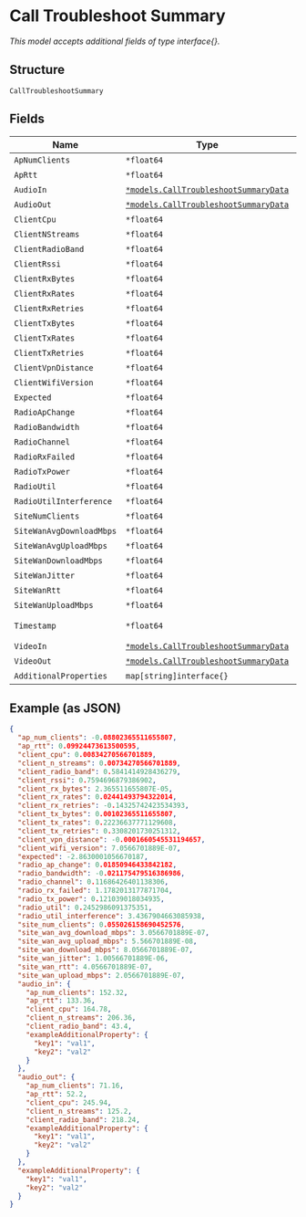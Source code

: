 
# Call Troubleshoot Summary

*This model accepts additional fields of type interface{}.*

## Structure

`CallTroubleshootSummary`

## Fields

| Name | Type | Tags | Description |
|  --- | --- | --- | --- |
| `ApNumClients` | `*float64` | Optional | - |
| `ApRtt` | `*float64` | Optional | - |
| `AudioIn` | [`*models.CallTroubleshootSummaryData`](../../doc/models/call-troubleshoot-summary-data.md) | Optional | - |
| `AudioOut` | [`*models.CallTroubleshootSummaryData`](../../doc/models/call-troubleshoot-summary-data.md) | Optional | - |
| `ClientCpu` | `*float64` | Optional | - |
| `ClientNStreams` | `*float64` | Optional | - |
| `ClientRadioBand` | `*float64` | Optional | - |
| `ClientRssi` | `*float64` | Optional | - |
| `ClientRxBytes` | `*float64` | Optional | - |
| `ClientRxRates` | `*float64` | Optional | - |
| `ClientRxRetries` | `*float64` | Optional | - |
| `ClientTxBytes` | `*float64` | Optional | - |
| `ClientTxRates` | `*float64` | Optional | - |
| `ClientTxRetries` | `*float64` | Optional | - |
| `ClientVpnDistance` | `*float64` | Optional | - |
| `ClientWifiVersion` | `*float64` | Optional | - |
| `Expected` | `*float64` | Optional | - |
| `RadioApChange` | `*float64` | Optional | - |
| `RadioBandwidth` | `*float64` | Optional | - |
| `RadioChannel` | `*float64` | Optional | - |
| `RadioRxFailed` | `*float64` | Optional | - |
| `RadioTxPower` | `*float64` | Optional | - |
| `RadioUtil` | `*float64` | Optional | - |
| `RadioUtilInterference` | `*float64` | Optional | - |
| `SiteNumClients` | `*float64` | Optional | - |
| `SiteWanAvgDownloadMbps` | `*float64` | Optional | - |
| `SiteWanAvgUploadMbps` | `*float64` | Optional | - |
| `SiteWanDownloadMbps` | `*float64` | Optional | - |
| `SiteWanJitter` | `*float64` | Optional | - |
| `SiteWanRtt` | `*float64` | Optional | - |
| `SiteWanUploadMbps` | `*float64` | Optional | - |
| `Timestamp` | `*float64` | Optional | Epoch (seconds) |
| `VideoIn` | [`*models.CallTroubleshootSummaryData`](../../doc/models/call-troubleshoot-summary-data.md) | Optional | - |
| `VideoOut` | [`*models.CallTroubleshootSummaryData`](../../doc/models/call-troubleshoot-summary-data.md) | Optional | - |
| `AdditionalProperties` | `map[string]interface{}` | Optional | - |

## Example (as JSON)

```json
{
  "ap_num_clients": -0.08802365511655807,
  "ap_rtt": 0.09924473613500595,
  "client_cpu": 0.00834270566701889,
  "client_n_streams": 0.00734270566701889,
  "client_radio_band": 0.5841414928436279,
  "client_rssi": 0.7594696879386902,
  "client_rx_bytes": 2.365511655807E-05,
  "client_rx_rates": 0.02441493794322014,
  "client_rx_retries": -0.14325742423534393,
  "client_tx_bytes": 0.00102365511655807,
  "client_tx_rates": 0.22236637771129608,
  "client_tx_retries": 0.3308201730251312,
  "client_vpn_distance": -0.0001660545531194657,
  "client_wifi_version": 7.0566701889E-07,
  "expected": -2.8630001056670187,
  "radio_ap_change": 0.01850946433842182,
  "radio_bandwidth": -0.021175479516386986,
  "radio_channel": 0.11686426401138306,
  "radio_rx_failed": 1.1782013177871704,
  "radio_tx_power": 0.121039018034935,
  "radio_util": 0.2452986091375351,
  "radio_util_interference": 3.4367904663085938,
  "site_num_clients": 0.055026158690452576,
  "site_wan_avg_download_mbps": 3.0566701889E-07,
  "site_wan_avg_upload_mbps": 5.566701889E-08,
  "site_wan_download_mbps": 8.0566701889E-07,
  "site_wan_jitter": 1.00566701889E-06,
  "site_wan_rtt": 4.0566701889E-07,
  "site_wan_upload_mbps": 2.0566701889E-07,
  "audio_in": {
    "ap_num_clients": 152.32,
    "ap_rtt": 133.36,
    "client_cpu": 164.78,
    "client_n_streams": 206.36,
    "client_radio_band": 43.4,
    "exampleAdditionalProperty": {
      "key1": "val1",
      "key2": "val2"
    }
  },
  "audio_out": {
    "ap_num_clients": 71.16,
    "ap_rtt": 52.2,
    "client_cpu": 245.94,
    "client_n_streams": 125.2,
    "client_radio_band": 218.24,
    "exampleAdditionalProperty": {
      "key1": "val1",
      "key2": "val2"
    }
  },
  "exampleAdditionalProperty": {
    "key1": "val1",
    "key2": "val2"
  }
}
```

